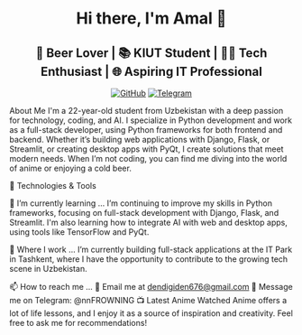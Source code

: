 <h1 align="center">Hi there, I'm Amal 👋</h1> <h2 align="center">🍺 Beer Lover | 📚 KIUT Student | 👨‍💻 Tech Enthusiast | 🌐 Aspiring IT Professional</h2> <p align="center"> <a href="https://github.com/username"><img src="https://img.shields.io/github/followers/username?label=Follow&style=social" alt="GitHub"></a> <a href="https://t.me/FROWNINGnrx"><img src="https://img.shields.io/badge/Telegram-%40FROWNINGnrx-blue" alt="Telegram"></a> </p>
About Me
I'm a 22-year-old student from Uzbekistan with a deep passion for technology, coding, and AI. I specialize in Python development and work as a full-stack developer, using Python frameworks for both frontend and backend. Whether it’s building web applications with Django, Flask, or Streamlit, or creating desktop apps with PyQt, I create solutions that meet modern needs. When I’m not coding, you can find me diving into the world of anime or enjoying a cold beer.

🔧 Technologies & Tools




🌱 I’m currently learning ...
I’m continuing to improve my skills in Python frameworks, focusing on full-stack development with Django, Flask, and Streamlit. I'm also learning how to integrate AI with web and desktop apps, using tools like TensorFlow and PyQt.

💼 Where I work ...
I’m currently building full-stack applications at the IT Park in Tashkent, where I have the opportunity to contribute to the growing tech scene in Uzbekistan.

📫 How to reach me ...
📧 Email me at dendigiden676@gmail.com
💬 Message me on Telegram: @nnFROWNING
📺 Latest Anime Watched
Anime offers a lot of life lessons, and I enjoy it as a source of inspiration and creativity. Feel free to ask me for recommendations!

